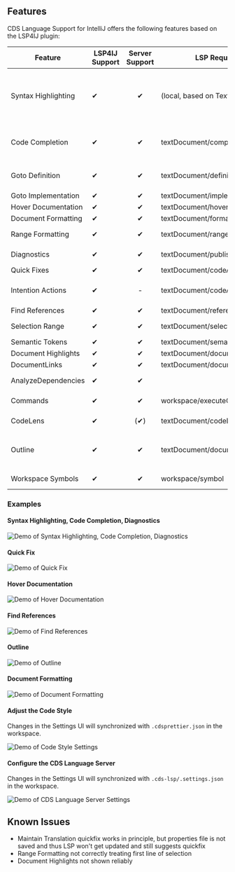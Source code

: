 ## Features

CDS Language Support for IntelliJ offers the following features based on the LSP4IJ plugin:

| Feature              | LSP4IJ Support | Server Support | LSP Request                                         | Remarks                                                                                        | Tested Working                                           |
|----------------------|----------------|:--------------:|-----------------------------------------------------|------------------------------------------------------------------------------------------------|----------------------------------------------------------|
| Syntax Highlighting  | ✔              |       ✔        | (local, based on TextMate)                          | TM Bundle is automatically registered on plugin installation (and disabled on uninstallation). | ✓                                                        |
| Code Completion      | ✔              |       ✔        | textDocument/completion                             | Completing with global identifiers supported with completionItem/resolve                       | ✓ local, global identifiers                              |
| Goto Definition      | ✔              |       ✔        | textDocument/definition                             |                                                                                                | ✓ *Go declaration or usages*                             |
| Goto Implementation  | ✔              |       ✔        | textDocument/implementation                         |                                                                                                | ✓                                                        |
| Hover Documentation  | ✔              |       ✔        | textDocument/hover                                  |                                                                                                | ✓                                                        |
| Document Formatting  | ✔              |       ✔        | textDocument/formatting                             |                                                                                                | ✓                                                        |
| Range Formatting     | ✔              |       ✔        | textDocument/rangeFormatting                        | Format selected text ranges                                                                    | ✓                                                        |
| Diagnostics          | ✔              |       ✔        | textDocument/publishDiagnostics                     | Problems (errors, warnings).                                                                   | ✓                                                        |
| Quick Fixes          | ✔              |       ✔        | textDocument/codeAction                             |                                                                                                | ✓                                                        |
| Intention Actions    | ✔              |       -        | textDocument/codeAction                             | E.g. Refactoring or Organize Imports. No server support yet.                                   | n/a                                                      |
| Find References      | ✔              |       ✔        | textDocument/references                             |                                                                                                | ✓                                                        |
| Selection Range      | ✔              |       ✔        | textDocument/selectionRange                         | Smart selection expansion                                                                      | ❌                                                        |
| Semantic Tokens      | ✔              |       ✔        | textDocument/semanticTokens                         |                                                                                                | ?                                                        |
| Document Highlights  | ✔              |       ✔        | textDocument/documentHighlight                      |                                                                                                | ✓                                                        |
| DocumentLinks        | ✔              |       ✔        | textDocument/documentLink                           |                                                                                                | ✓                                                        |
| AnalyzeDependencies  | ✔              |       ✔        |                                                     | Statistics for imported path                                                                   |                                                          |
| Commands             | ✔              |       ✔        | workspace/executeCommand                            |                                                                                                | (implicitly tested)                                      |
| CodeLens             | ✔              |      (✔)       | textDocument/codeLens                               | Only used to display statistics                                                                | n/a                                                      |
| Outline              | ✔              |       ✔        | textDocument/documentSymbol                         | both flat and hierarchical (IJ seems to only support hierarchical)                             | ✓ (hierarchical)                                         |
| Workspace Symbols    | ✔              |       ✔        | workspace/symbol                                    | Workspace-wide symbol search                                                                   | ✓                                                        |

### Examples

#### Syntax Highlighting, Code Completion, Diagnostics

![Demo of Syntax Highlighting, Code Completion, Diagnostics](.assets/syntax+completion+diagnostics.png)

#### Quick Fix

![Demo of Quick Fix](.assets/quick_fix.png)

#### Hover Documentation

![Demo of Hover Documentation](.assets/hover_documentation.png)

#### Find References

![Demo of Find References](.assets/find_references.png)

#### Outline

![Demo of Outline](.assets/outline.png)

#### Document Formatting

![Demo of Document Formatting](.assets/document_formatting.gif)

#### Adjust the Code Style

Changes in the Settings UI will synchronized with `.cdsprettier.json` in the workspace.

![Demo of Code Style Settings](.assets/code_style_settings.png)

#### Configure the CDS Language Server

Changes in the Settings UI will synchronized with `.cds-lsp/.settings.json` in the workspace.

![Demo of CDS Language Server Settings](.assets/cds_language_server_settings.png)

## Known Issues

- Maintain Translation quickfix works in principle, but properties file is not saved and thus LSP won't get updated and
  still suggests quickfix
- Range Formatting not correctly treating first line of selection
- Document Highlights not shown reliably

